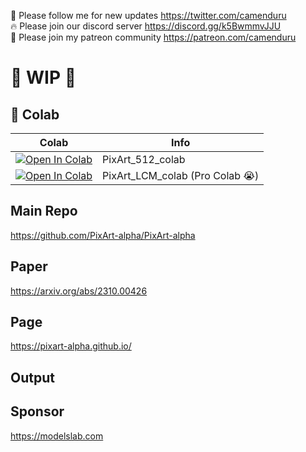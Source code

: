 🐣 Please follow me for new updates https://twitter.com/camenduru <br />
🔥 Please join our discord server https://discord.gg/k5BwmmvJJU <br />
🥳 Please join my patreon community https://patreon.com/camenduru <br />

# 🚦 WIP 🚦

## 🦒 Colab

| Colab | Info
| --- | --- |
[![Open In Colab](https://colab.research.google.com/assets/colab-badge.svg)](https://colab.research.google.com/github/camenduru/PixArt-colab/blob/main/PixArt_512_colab.ipynb) | PixArt_512_colab
[![Open In Colab](https://colab.research.google.com/assets/colab-badge.svg)](https://colab.research.google.com/github/camenduru/PixArt-colab/blob/main/PixArt_LCM_colab.ipynb) | PixArt_LCM_colab (Pro Colab 😭)

## Main Repo
https://github.com/PixArt-alpha/PixArt-alpha

## Paper
https://arxiv.org/abs/2310.00426

## Page
https://pixart-alpha.github.io/

## Output

## Sponsor
https://modelslab.com

